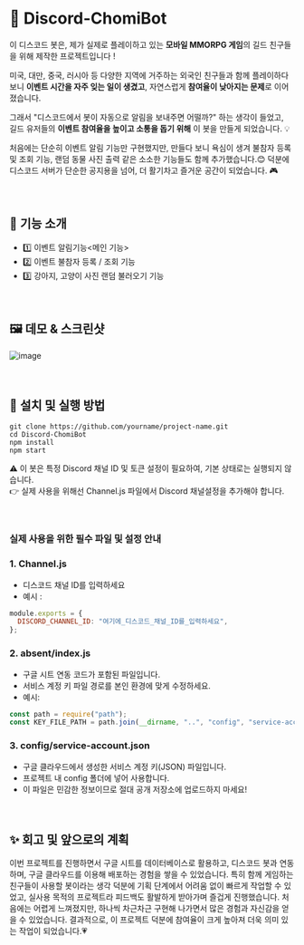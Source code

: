 #  👾 Discord-ChomiBot

이 디스코드 봇은, 제가 실제로 플레이하고 있는 **모바일 MMORPG 게임**의 길드 친구들을 위해 제작한 프로젝트입니다 !

미국, 대만, 중국, 러시아 등 다양한 지역에 거주하는 외국인 친구들과 함께 플레이하다 보니 
 **이벤트 시간을 자주 잊는 일이 생겼고**, 자연스럽게 **참여율이 낮아지는 문제**로 이어졌습니다.

그래서 "디스코드에서 봇이 자동으로 알림을 보내주면 어떨까?" 하는 생각이 들었고,  
길드 유저들의 **이벤트 참여율을 높이고 소통을 돕기 위해** 이 봇을 만들게 되었습니다. 💡

처음에는 단순히 이벤트 알림 기능만 구현했지만, 만들다 보니 욕심이 생겨
불참자 등록 및 조회 기능, 랜덤 동물 사진 출력 같은 소소한 기능들도 함께 추가했습니다.😊
덕분에 디스코드 서버가 단순한 공지용을 넘어, 더 활기차고 즐거운 공간이 되었습니다. 🎮

　
## 📌 기능 소개

- 1️⃣ 이벤트 알림기능<메인 기능>
- 2️⃣ 이벤트 불참자 등록 / 조회 기능
- 3️⃣ 강아지, 고양이 사진 랜덤 불러오기 기능

　
## 🖼️ 데모 & 스크린샷

![image](https://github.com/user-attachments/assets/55e2e4d0-7e47-4afc-b736-9c177c871aca)


　
## 🚀 설치 및 실행 방법

```
git clone https://github.com/yourname/project-name.git
cd Discord-ChomiBot
npm install
npm start
```
⚠️ 이 봇은 특정 Discord 채널 ID 및 토큰 설정이 필요하여, 기본 상태로는 실행되지 않습니다.
<br>
👉 실제 사용을 위해선 Channel.js 파일에서 Discord 채널설정을 추가해야 합니다.

　
### 실제 사용을 위한 필수 파일 및 설정 안내
### 1. Channel.js 
- 디스코드 채널 ID를 입력하세요
- 예시 :
```js
module.exports = {
  DISCORD_CHANNEL_ID: "여기에_디스코드_채널_ID를_입력하세요",
};
```
### 2. absent/index.js 
- 구글 시트 연동 코드가 포함된 파일입니다.
- 서비스 계정 키 파일 경로를 본인 환경에 맞게 수정하세요.
- 예시:
```js
const path = require("path");
const KEY_FILE_PATH = path.join(__dirname, "..", "config", "service-account.json");

```

### 3. config/service-account.json
- 구글 클라우드에서 생성한 서비스 계정 키(JSON) 파일입니다.
- 프로젝트 내 config 폴더에 넣어 사용합니다.
- 이 파일은 민감한 정보이므로 절대 공개 저장소에 업로드하지 마세요!

　
## ✨ 회고 및 앞으로의 계획
이번 프로젝트를 진행하면서 구글 시트를 데이터베이스로 활용하고, 디스코드 봇과 연동하며, 구글 클라우드를 이용해 배포하는 경험을 쌓을 수 있었습니다.
특히 함께 게임하는 친구들이 사용할 봇이라는 생각 덕분에 기획 단계에서 어려움 없이 빠르게 작업할 수 있었고, 실사용 목적의 프로젝트라 피드백도 활발하게 받아가며 즐겁게 진행했습니다.
처음에는 어렵게 느껴졌지만, 하나씩 차근차근 구현해 나가면서 많은 경험과 자신감을 얻을 수 있었습니다.
결과적으로, 이 프로젝트 덕분에 참여율이 크게 높아져 더욱 의미 있는 작업이 되었습니다.💗

